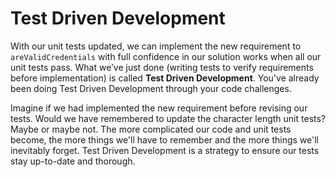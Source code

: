 # Test Driven Development

With our unit tests updated, we can implement the new requirement to
`areValidCredentials` with full confidence in our solution works when all our
unit tests pass. What we’ve just done (writing tests to verify requirements
before implementation) is called **Test Driven Development**. You've already
been doing Test Driven Development through your code challenges.

Imagine if we had implemented the new requirement before revising our tests.
Would we have remembered to update the character length unit tests? Maybe or
maybe not. The more complicated our code and unit tests become, the more things
we'll have to remember and the more things we'll inevitably forget. Test Driven
Development is a strategy to ensure our tests stay up-to-date and thorough.
